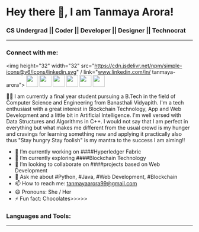 # Hey there 👋, I am Tanmaya Arora!

### CS Undergrad || Coder || Developer || Designer || Technocrat
-------------------------------------------------------------------
### Connect with me:
<img height="32" width="32" src="https://cdn.jsdelivr.net/npm/simple-icons@v6/icons/linkedin.svg" / link="www.linkedin.com/in/ tanmaya-arora">                                <img height="32" width="32" src="https://unpkg.com/simple-icons@v6/icons/twitter.svg" />     <img height="32" width="32" src="https://cdn.jsdelivr.net/npm/simple-icons@v6/icons/instagram.svg" />     <img height="32" width="32" src="https://unpkg.com/simple-icons@v6/icons/medium.svg" />     <img height="32" width="32" src="https://cdn.jsdelivr.net/npm/simple-icons@v6/icons/leetcode.svg" />     <img height="32" width="32" src="https://unpkg.com/simple-icons@v6/icons/geeksforgeeks.svg" />     <img height="32" width="32" src="https://cdn.jsdelivr.net/npm/simple-icons@v6/icons/codechef.svg" /> 


📝📝 I am currently a final year student pursuing a B.Tech in the field of Computer Science and Engineering from Banasthali Vidyapith. I'm a tech enthusiast with a great interest in Blockchain Technology, App and Web Development and a little bit in Artificial Intelligence. I'm well versed with Data Structures and Algorithms in C++. 
I would not say that I am perfect in everything but what makes me different from the usual crowd is my hunger and cravings for learning something new and applying it practically also thus "Stay hungry Stay foolish" is my mantra to the success I am aiming!!



- 🔭 I’m currently working on ####Hyperledger Fabric 
- 🌱 I’m currently exploring ####Blockchain Technology 
- 👯 I’m looking to collaborate on ####projects based on Web Development
- 💬 Ask me about #Python, #Java, #Web Development, #Blockchain
- 📫 How to reach me: tanmayaarora99@gmail.com
- 😄 Pronouns: She / Her
- ⚡ Fun fact: Chocolates>>>>>

### Languages and Tools:
-------------------------------------------------------------

